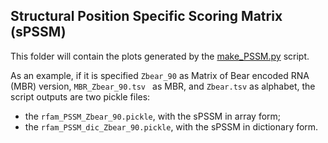 ## Structural Position Specific Scoring Matrix (sPSSM)

This folder will contain the plots generated by the [make_PSSM.py](../../scripts/make_PSSM.py) script.

As an example, if it is specified `Zbear_90` as Matrix of Bear encoded RNA (MBR) version, `MBR_Zbear_90.tsv ` as MBR, 
and `Zbear.tsv` as alphabet, the script outputs are two pickle files:

- the `rfam_PSSM_Zbear_90.pickle`, with the sPSSM in array form;
- the `rfam_PSSM_dic_Zbear_90.pickle`, with the sPSSM in dictionary form.
